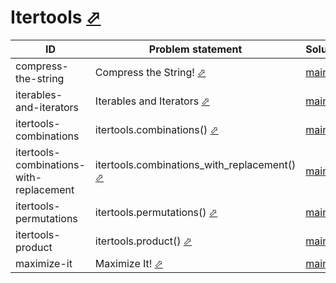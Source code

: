 # Itertools [⬀](https://www.hackerrank.com/domains/python/py-itertools)


| ID                                      | Problem statement                                                                                                            | Solution                                                   |
|-----------------------------------------|------------------------------------------------------------------------------------------------------------------------------|------------------------------------------------------------|
| compress-the-string                     | Compress the String! [⬀](https://www.hackerrank.com/challenges/compress-the-string)                                          | [main.py](compress-the-string/main.py)                     |
| iterables-and-iterators                 | Iterables and Iterators [⬀](https://www.hackerrank.com/challenges/iterables-and-iterators)                                   | [main.py](iterables-and-iterators/main.py)                 |
| itertools-combinations                  | itertools.combinations() [⬀](https://www.hackerrank.com/challenges/itertools-combinations)                                   | [main.py](itertools-combinations/main.py)                  |
| itertools-combinations-with-replacement | itertools.combinations_with_replacement() [⬀](https://www.hackerrank.com/challenges/itertools-combinations-with-replacement) | [main.py](itertools-combinations-with-replacement/main.py) |
| itertools-permutations                  | itertools.permutations() [⬀](https://www.hackerrank.com/challenges/itertools-permutations)                                   | [main.py](itertools-permutations/main.py)                  |
| itertools-product                       | itertools.product() [⬀](https://www.hackerrank.com/challenges/itertools-product)                                             | [main.py](itertools-product/main.py)                       |
| maximize-it                             | Maximize It! [⬀](https://www.hackerrank.com/challenges/maximize-it)                                                          | [main.py](maximize-it/main.py)                             |

